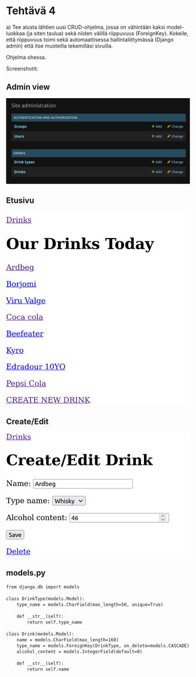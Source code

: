 # Tehtävä 4

a) Tee alusta lähtien uusi CRUD-ohjelma, jossa on vähintään kaksi model-luokkaa (ja siten taulua) sekä niiden välillä riippuvuus (ForeignKey). Kokeile, että riippuvuus toimi sekä automaattisessa hallintaliittymässä (Django admin) että itse muoteilla tekemilläsi sivuilla.

Ohjelma ohessa.

Screenshotit:

## Admin view

![Admin View](admin_view.png "Admin View")

## Etusivu

![Front Page](front_page.png "Front Page")

## Create/Edit

![Create/Edit](create_edit.png "Create/Edit")


## models.py


    from django.db import models

    class DrinkType(models.Model):
        type_name = models.CharField(max_length=50, unique=True)

        def __str__(self):
            return self.type_name
            
    class Drink(models.Model):
        name = models.CharField(max_length=160)
        type_name = models.ForeignKey(DrinkType, on_delete=models.CASCADE)
        alcohol_content = models.IntegerField(default=0)

        def __str__(self):
            return self.name
